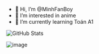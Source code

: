 - 👋 Hi, I’m @MinhFanBoy
- 👀 I’m interested in anime
- 🌱 I’m currently learning Toán A1
  
![GitHub Stats](https://github-readme-stats.vercel.app/api?username=MinhFanBoy&theme=graywhite)

<!---
MinhFanBoy/MinhFanBoy is a ✨ special ✨ repository because its `README.md` (this file) appears on your GitHub profile.
You can click the Preview link to take a look at your changes.
--->

![image](https://github.com/user-attachments/assets/383389cf-cdbe-44a6-b653-e45519e42c9b)
